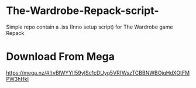 # The-Wardrobe-Repack-script-
Simple repo contain a .iss (Inno setup script) for The Wardrobe game Repack

# Download From Mega

https://mega.nz/#!tvBlWYYI!59yISc1cDUyq5VRfWszTCBBNWBOjgHdXOtFMPW3hHkI
